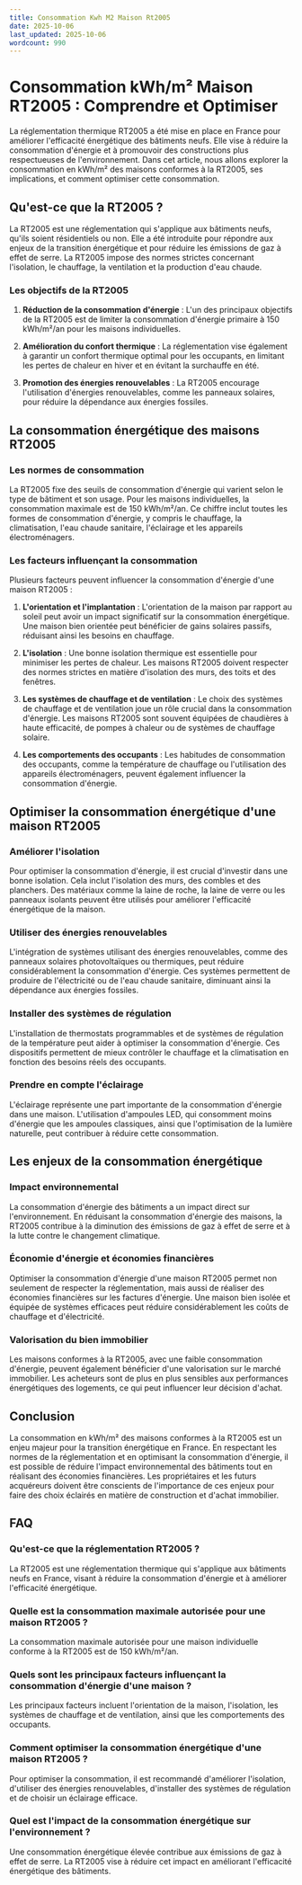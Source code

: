 ```yaml
---
title: Consommation Kwh M2 Maison Rt2005
date: 2025-10-06
last_updated: 2025-10-06
wordcount: 990
---
```


# Consommation kWh/m² Maison RT2005 : Comprendre et Optimiser

La réglementation thermique RT2005 a été mise en place en France pour améliorer l'efficacité énergétique des bâtiments neufs. Elle vise à réduire la consommation d'énergie et à promouvoir des constructions plus respectueuses de l'environnement. Dans cet article, nous allons explorer la consommation en kWh/m² des maisons conformes à la RT2005, ses implications, et comment optimiser cette consommation.

## Qu'est-ce que la RT2005 ?

La RT2005 est une réglementation qui s'applique aux bâtiments neufs, qu'ils soient résidentiels ou non. Elle a été introduite pour répondre aux enjeux de la transition énergétique et pour réduire les émissions de gaz à effet de serre. La RT2005 impose des normes strictes concernant l'isolation, le chauffage, la ventilation et la production d'eau chaude.

### Les objectifs de la RT2005

1. **Réduction de la consommation d'énergie** : L'un des principaux objectifs de la RT2005 est de limiter la consommation d'énergie primaire à 150 kWh/m²/an pour les maisons individuelles.
   
2. **Amélioration du confort thermique** : La réglementation vise également à garantir un confort thermique optimal pour les occupants, en limitant les pertes de chaleur en hiver et en évitant la surchauffe en été.

3. **Promotion des énergies renouvelables** : La RT2005 encourage l'utilisation d'énergies renouvelables, comme les panneaux solaires, pour réduire la dépendance aux énergies fossiles.

## La consommation énergétique des maisons RT2005

### Les normes de consommation

La RT2005 fixe des seuils de consommation d'énergie qui varient selon le type de bâtiment et son usage. Pour les maisons individuelles, la consommation maximale est de 150 kWh/m²/an. Ce chiffre inclut toutes les formes de consommation d'énergie, y compris le chauffage, la climatisation, l'eau chaude sanitaire, l'éclairage et les appareils électroménagers.

### Les facteurs influençant la consommation

Plusieurs facteurs peuvent influencer la consommation d'énergie d'une maison RT2005 :

1. **L'orientation et l'implantation** : L'orientation de la maison par rapport au soleil peut avoir un impact significatif sur la consommation énergétique. Une maison bien orientée peut bénéficier de gains solaires passifs, réduisant ainsi les besoins en chauffage.

2. **L'isolation** : Une bonne isolation thermique est essentielle pour minimiser les pertes de chaleur. Les maisons RT2005 doivent respecter des normes strictes en matière d'isolation des murs, des toits et des fenêtres.

3. **Les systèmes de chauffage et de ventilation** : Le choix des systèmes de chauffage et de ventilation joue un rôle crucial dans la consommation d'énergie. Les maisons RT2005 sont souvent équipées de chaudières à haute efficacité, de pompes à chaleur ou de systèmes de chauffage solaire.

4. **Les comportements des occupants** : Les habitudes de consommation des occupants, comme la température de chauffage ou l'utilisation des appareils électroménagers, peuvent également influencer la consommation d'énergie.

## Optimiser la consommation énergétique d'une maison RT2005

### Améliorer l'isolation

Pour optimiser la consommation d'énergie, il est crucial d'investir dans une bonne isolation. Cela inclut l'isolation des murs, des combles et des planchers. Des matériaux comme la laine de roche, la laine de verre ou les panneaux isolants peuvent être utilisés pour améliorer l'efficacité énergétique de la maison.

### Utiliser des énergies renouvelables

L'intégration de systèmes utilisant des énergies renouvelables, comme des panneaux solaires photovoltaïques ou thermiques, peut réduire considérablement la consommation d'énergie. Ces systèmes permettent de produire de l'électricité ou de l'eau chaude sanitaire, diminuant ainsi la dépendance aux énergies fossiles.

### Installer des systèmes de régulation

L'installation de thermostats programmables et de systèmes de régulation de la température peut aider à optimiser la consommation d'énergie. Ces dispositifs permettent de mieux contrôler le chauffage et la climatisation en fonction des besoins réels des occupants.

### Prendre en compte l'éclairage

L'éclairage représente une part importante de la consommation d'énergie dans une maison. L'utilisation d'ampoules LED, qui consomment moins d'énergie que les ampoules classiques, ainsi que l'optimisation de la lumière naturelle, peut contribuer à réduire cette consommation.

## Les enjeux de la consommation énergétique

### Impact environnemental

La consommation d'énergie des bâtiments a un impact direct sur l'environnement. En réduisant la consommation d'énergie des maisons, la RT2005 contribue à la diminution des émissions de gaz à effet de serre et à la lutte contre le changement climatique.

### Économie d'énergie et économies financières

Optimiser la consommation d'énergie d'une maison RT2005 permet non seulement de respecter la réglementation, mais aussi de réaliser des économies financières sur les factures d'énergie. Une maison bien isolée et équipée de systèmes efficaces peut réduire considérablement les coûts de chauffage et d'électricité.

### Valorisation du bien immobilier

Les maisons conformes à la RT2005, avec une faible consommation d'énergie, peuvent également bénéficier d'une valorisation sur le marché immobilier. Les acheteurs sont de plus en plus sensibles aux performances énergétiques des logements, ce qui peut influencer leur décision d'achat.

## Conclusion

La consommation en kWh/m² des maisons conformes à la RT2005 est un enjeu majeur pour la transition énergétique en France. En respectant les normes de la réglementation et en optimisant la consommation d'énergie, il est possible de réduire l'impact environnemental des bâtiments tout en réalisant des économies financières. Les propriétaires et les futurs acquéreurs doivent être conscients de l'importance de ces enjeux pour faire des choix éclairés en matière de construction et d'achat immobilier.

## FAQ

### Qu'est-ce que la réglementation RT2005 ?

La RT2005 est une réglementation thermique qui s'applique aux bâtiments neufs en France, visant à réduire la consommation d'énergie et à améliorer l'efficacité énergétique.

### Quelle est la consommation maximale autorisée pour une maison RT2005 ?

La consommation maximale autorisée pour une maison individuelle conforme à la RT2005 est de 150 kWh/m²/an.

### Quels sont les principaux facteurs influençant la consommation d'énergie d'une maison ?

Les principaux facteurs incluent l'orientation de la maison, l'isolation, les systèmes de chauffage et de ventilation, ainsi que les comportements des occupants.

### Comment optimiser la consommation énergétique d'une maison RT2005 ?

Pour optimiser la consommation, il est recommandé d'améliorer l'isolation, d'utiliser des énergies renouvelables, d'installer des systèmes de régulation et de choisir un éclairage efficace.

### Quel est l'impact de la consommation énergétique sur l'environnement ?

Une consommation énergétique élevée contribue aux émissions de gaz à effet de serre. La RT2005 vise à réduire cet impact en améliorant l'efficacité énergétique des bâtiments.